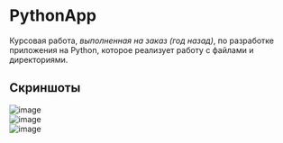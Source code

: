 # PythonApp
Курсовая работа, _выполненная на заказ (год назад)_, по разработке приложения на Python, которое реализует работу с файлами и директориями.

## Скриншоты
![image](https://github.com/abserro/PythonApp/assets/107203406/3a648de8-8833-41a0-9afe-189840d40092)  
![image](https://github.com/abserro/PythonApp/assets/107203406/14218f56-107a-4a97-b4e5-76a006734668)  
![image](https://github.com/abserro/PythonApp/assets/107203406/8b3a1668-a594-4acf-879e-634cd53130d0)  

